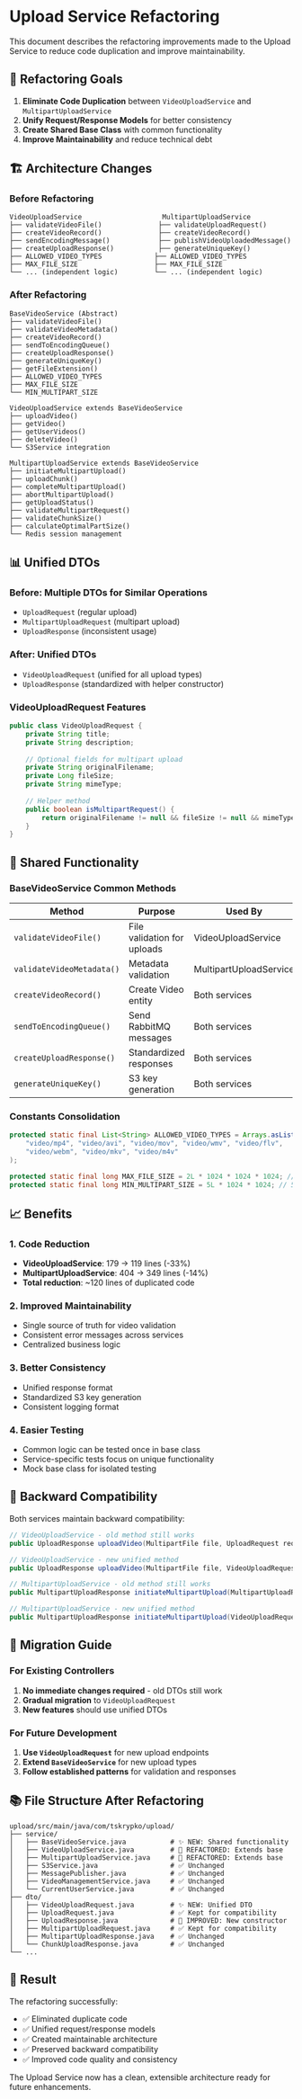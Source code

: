 # Upload Service Refactoring

This document describes the refactoring improvements made to the Upload Service to reduce code duplication and improve maintainability.

## 🎯 Refactoring Goals

1. **Eliminate Code Duplication** between `VideoUploadService` and `MultipartUploadService`
2. **Unify Request/Response Models** for better consistency
3. **Create Shared Base Class** with common functionality
4. **Improve Maintainability** and reduce technical debt

## 🏗️ Architecture Changes

### Before Refactoring

```
VideoUploadService                    MultipartUploadService
├── validateVideoFile()              ├── validateUploadRequest()
├── createVideoRecord()              ├── createVideoRecord()
├── sendEncodingMessage()            ├── publishVideoUploadedMessage()
├── createUploadResponse()           ├── generateUniqueKey()
├── ALLOWED_VIDEO_TYPES             ├── ALLOWED_VIDEO_TYPES
├── MAX_FILE_SIZE                   ├── MAX_FILE_SIZE
└── ... (independent logic)         └── ... (independent logic)
```

### After Refactoring

```
BaseVideoService (Abstract)
├── validateVideoFile()
├── validateVideoMetadata()
├── createVideoRecord()
├── sendToEncodingQueue()
├── createUploadResponse()
├── generateUniqueKey()
├── getFileExtension()
├── ALLOWED_VIDEO_TYPES
├── MAX_FILE_SIZE
└── MIN_MULTIPART_SIZE

VideoUploadService extends BaseVideoService
├── uploadVideo()
├── getVideo()
├── getUserVideos()
├── deleteVideo()
└── S3Service integration

MultipartUploadService extends BaseVideoService
├── initiateMultipartUpload()
├── uploadChunk()
├── completeMultipartUpload()
├── abortMultipartUpload()
├── getUploadStatus()
├── validateMultipartRequest()
├── validateChunkSize()
├── calculateOptimalPartSize()
└── Redis session management
```

## 📊 Unified DTOs

### Before: Multiple DTOs for Similar Operations

- `UploadRequest` (regular upload)
- `MultipartUploadRequest` (multipart upload)
- `UploadResponse` (inconsistent usage)

### After: Unified DTOs

- `VideoUploadRequest` (unified for all upload types)
- `UploadResponse` (standardized with helper constructor)

### VideoUploadRequest Features

```java
public class VideoUploadRequest {
    private String title;
    private String description;
    
    // Optional fields for multipart upload
    private String originalFilename;
    private Long fileSize;
    private String mimeType;
    
    // Helper method
    public boolean isMultipartRequest() {
        return originalFilename != null && fileSize != null && mimeType != null;
    }
}
```

## 🔧 Shared Functionality

### BaseVideoService Common Methods

| Method | Purpose | Used By |
|--------|---------|---------|
| `validateVideoFile()` | File validation for uploads | VideoUploadService |
| `validateVideoMetadata()` | Metadata validation | MultipartUploadService |
| `createVideoRecord()` | Create Video entity | Both services |
| `sendToEncodingQueue()` | Send RabbitMQ messages | Both services |
| `createUploadResponse()` | Standardized responses | Both services |
| `generateUniqueKey()` | S3 key generation | Both services |

### Constants Consolidation

```java
protected static final List<String> ALLOWED_VIDEO_TYPES = Arrays.asList(
    "video/mp4", "video/avi", "video/mov", "video/wmv", "video/flv",
    "video/webm", "video/mkv", "video/m4v"
);

protected static final long MAX_FILE_SIZE = 2L * 1024 * 1024 * 1024; // 2GB
protected static final long MIN_MULTIPART_SIZE = 5L * 1024 * 1024; // 5MB
```

## 📈 Benefits

### 1. **Code Reduction**

- **VideoUploadService**: 179 → 119 lines (-33%)
- **MultipartUploadService**: 404 → 349 lines (-14%)
- **Total reduction**: ~120 lines of duplicated code

### 2. **Improved Maintainability**

- Single source of truth for video validation
- Consistent error messages across services
- Centralized business logic

### 3. **Better Consistency**

- Unified response format
- Standardized S3 key generation
- Consistent logging format

### 4. **Easier Testing**

- Common logic can be tested once in base class
- Service-specific tests focus on unique functionality
- Mock base class for isolated testing

## 🔄 Backward Compatibility

Both services maintain backward compatibility:

```java
// VideoUploadService - old method still works
public UploadResponse uploadVideo(MultipartFile file, UploadRequest request, String userId)

// VideoUploadService - new unified method
public UploadResponse uploadVideo(MultipartFile file, VideoUploadRequest request, String userId)

// MultipartUploadService - old method still works
public MultipartUploadResponse initiateMultipartUpload(MultipartUploadRequest request, String userId)

// MultipartUploadService - new unified method  
public MultipartUploadResponse initiateMultipartUpload(VideoUploadRequest request, String userId)
```

## 🧪 Migration Guide

### For Existing Controllers

1. **No immediate changes required** - old DTOs still work
2. **Gradual migration** to `VideoUploadRequest`
3. **New features** should use unified DTOs

### For Future Development

1. **Use `VideoUploadRequest`** for new upload endpoints
2. **Extend `BaseVideoService`** for new upload types
3. **Follow established patterns** for validation and responses

## 📚 File Structure After Refactoring

```
upload/src/main/java/com/tskrypko/upload/
├── service/
│   ├── BaseVideoService.java           # ✨ NEW: Shared functionality
│   ├── VideoUploadService.java         # 🔄 REFACTORED: Extends base
│   ├── MultipartUploadService.java     # 🔄 REFACTORED: Extends base
│   ├── S3Service.java                  # ✅ Unchanged
│   ├── MessagePublisher.java           # ✅ Unchanged
│   ├── VideoManagementService.java     # ✅ Unchanged
│   └── CurrentUserService.java         # ✅ Unchanged
├── dto/
│   ├── VideoUploadRequest.java         # ✨ NEW: Unified DTO
│   ├── UploadRequest.java              # ✅ Kept for compatibility
│   ├── UploadResponse.java             # 🔄 IMPROVED: New constructor
│   ├── MultipartUploadRequest.java     # ✅ Kept for compatibility
│   ├── MultipartUploadResponse.java    # ✅ Unchanged
│   └── ChunkUploadResponse.java        # ✅ Unchanged
└── ...
```

## 🎉 Result

The refactoring successfully:
- ✅ Eliminated duplicate code
- ✅ Unified request/response models  
- ✅ Created maintainable architecture
- ✅ Preserved backward compatibility
- ✅ Improved code quality and consistency

The Upload Service now has a clean, extensible architecture ready for future enhancements. 
